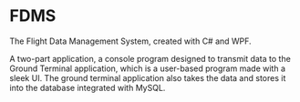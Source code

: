 # FDMS
The Flight Data Management System, created with C# and WPF.

A two-part application, a console program designed to transmit data to the Ground Terminal application, which is a user-based program made with a sleek UI.
The ground terminal application also takes the data and stores it into the database integrated with MySQL. 
